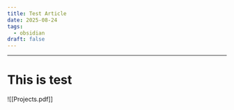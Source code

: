 ```yaml
---
title: Test Article
date: 2025-08-24
tags:
  - obsidian
draft: false
---
```

---

# This is test
![[Projects.pdf]]